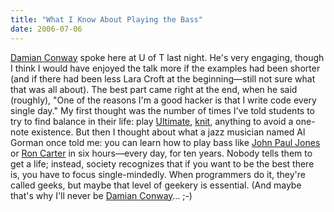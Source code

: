 ```yaml
---
title: "What I Know About Playing the Bass"
date: 2006-07-06
---
```

<a href="http://damian.conway.org/">Damian Conway</a> spoke here at U of T last night. He's very engaging, though I think I would have enjoyed the talk more if the examples had been shorter (and if there had been less Lara Croft at the beginning—still not sure what that was all about).  The best part came right at the end, when he said (roughly), "One of the reasons I'm a good hacker is that I write code every single day." My first thought was the number of times I've told students to try to find balance in their life: play <a href="http://www.google.ca/url?sa=t&ct=res&cd=2&url=http%3A%2F%2Fwww.upa.org%2F&ei=tE6tRLmRC4y6pwLlwOTrCQ&sig2=KbQ0dOKClhkHvg4pYKUBMg">Ultimate</a>, <a href="http://www.streetknit.ca">knit</a>, anything to avoid a one-note existence. But then I thought about what a jazz musician named Al Gorman once told me: you can learn how to play bass like <a href="http://en.wikipedia.org/wiki/John_Paul_Jones_%28musician%29">John Paul Jones</a> or <a href="http://www.roncarter.net">Ron Carter</a> in six hours—every day, for ten years. Nobody tells them to get a life; instead, society recognizes that if you want to be the best there is, you have to focus single-mindedly. When programmers do it, they're called geeks, but maybe that level of geekery is essential. (And maybe that's why I'll never be <a href="http://damian.conway.org/">Damian Conway</a>… ;-)
